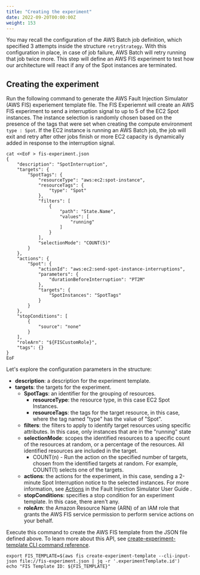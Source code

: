 ```yaml
---
title: "Creating the experiment"
date: 2022-09-20T00:00:00Z
weight: 153
---
```


You may recall the configuration of the AWS Batch job definition, which specified 3 attempts inside the structure `retryStrategy`. With this configuration in place, in case of job failure, AWS Batch will retry running that job twice more. This step will define an AWS FIS experiment to test how our architecture will react if any of the Spot instances are terminated.

## Creating the experiment

Run the following command to generate the AWS Fault Injection Simulator (AWS FIS) experiement template file. The FIS Experiemnt will create an AWS FIS experiment to send a interruption signal to up to 5 of the EC2 Spot instances. The instance selection is randomly chosen based on the presence of the tags that were set when creating the compute environment `type : Spot`. If the EC2 instance is running an AWS Batch job, the job will exit and retry after other jobs finish or more EC2 capacity is dynamically added in response to the interruption signal.

```
cat <<EoF > fis-experiment.json
{
    "description": "SpotInterruption",
    "targets": {
        "SpotTags": {
            "resourceType": "aws:ec2:spot-instance",
            "resourceTags": {
                "type": "Spot"
            },
            "filters": [
                {
                    "path": "State.Name",
                    "values": [
                        "running"
                    ]
                }
            ],
            "selectionMode": "COUNT(5)"
        }
    },
    "actions": {
        "Spot": {
            "actionId": "aws:ec2:send-spot-instance-interruptions",
            "parameters": {
                "durationBeforeInterruption": "PT2M"
            },
            "targets": {
                "SpotInstances": "SpotTags"
            }
        }
    },
    "stopConditions": [
        {
            "source": "none"
        }
    ],
    "roleArn": "${FISCustomRole}",
    "tags": {}
}
EoF
```

Let's explore the configuration parameters in the structure:

- **description**: a description for the experiment template.
- **targets**: the targets for the experiment.
  - **SpotTags**: an identifier for the grouping of resources.
    - **resourceType**: the resource type, in this case EC2 Spot Instances.
    - **resourceTags**: the tags for the target resource, in this case, where the tag named "type" has the value of "Spot".
  - **filters**: the filters to apply to identify target resources using specific attributes. In this case, only instances that are in the "running" state
  - **selectionMode**: scopes the identified resources to a specific count of the resources at random, or a percentage of the resources. All identified resources are included in the target.
    - COUNT(n) - Run the action on the specified number of targets, chosen from the identified targets at random. For example, COUNT(1) selects one of the targets.
  - **actions**: the actions for the experiment, in this case, sending a 2-minute Spot Interruption notice to the selected instances. For more information, see [Actions](https://docs.aws.amazon.com/fis/latest/userguide/actions.html) in the Fault Injection Simulator User Guide .
  - **stopConditions**: specifies a stop condition for an experiment template. In this case, there aren't any.
  - **roleArn**: the Amazon Resource Name (ARN) of an IAM role that grants the AWS FIS service permission to perform service actions on your behalf.

Execute this command to create the AWS FIS template from the JSON file defined above. To learn more about this API, see [create-experiment-template CLI command reference](https://docs.aws.amazon.com/cli/latest/reference/fis/create-experiment-template.html).

```
export FIS_TEMPLATE=$(aws fis create-experiment-template --cli-input-json file://fis-experiment.json | jq -r '.experimentTemplate.id')
echo "FIS Template ID: ${FIS_TEMPLATE}"
```
